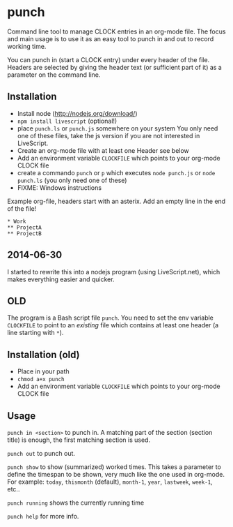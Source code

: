 punch
=====

Command line tool to manage CLOCK entries in an org-mode file. The focus and main usage is to use it
as an easy tool to punch in and out to record working time.

You can punch in (start a CLOCK entry) under every header of the file. Headers are selected by 
giving the header text (or sufficient part of it) as a parameter on the command line.


Installation
------------

* Install node (http://nodejs.org/download/)
* `npm install livescript` (optional!)
* place `punch.ls` or `punch.js` somewhere on your system
You only need one of these files, take the js version if you are not interested in LiveScript.
* Create an org-mode file with at least one Header see below
* Add an environment variable `CLOCKFILE` which points to your org-mode CLOCK file
* create a commando `punch` or `p` which executes `node punch.js` or `node punch.ls` (you only need one of these)
* FIXME: Windows instructions

Example org-file, headers start with an asterix. Add an empty line in the end of the file!
```
* Work
** ProjectA
** ProjectB

```

2014-06-30
----------
I started to rewrite this into a nodejs program (using LiveScript.net), which makes everything
easier and quicker.

OLD
---
The program is a Bash script file `punch`. You need to set the env variable `CLOCKFILE` to point to an *existing* file
which contains at least one header (a line starting with `*`).


Installation (old)
------------

* Place in your path
* `chmod a+x punch`
* Add an environment variable `CLOCKFILE` which points to your org-mode CLOCK file

Usage
-----
`punch in <section>` to punch in. A matching part of the section (section title) is enough, the first
matching section is used.

`punch out` to punch out.

`punch show` to show (summarized) worked times. This takes a parameter to define the timespan to be shown,
very much like the one used in org-mode. For example: `today`, `thismonth` (default), `month-1`, `year`,
`lastweek`, `week-1`, etc..

`punch running` shows the currently running time

`punch help` for more info.



